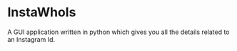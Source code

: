 # InstaWhoIs
A GUI application written in python which gives you all the details related to an Instagram Id.
